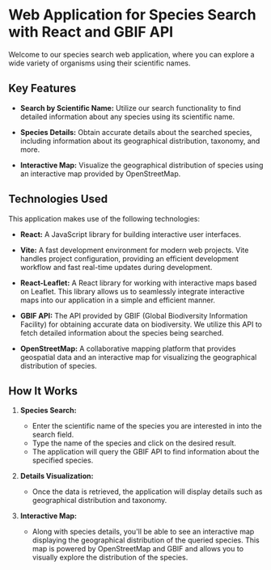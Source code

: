 
# Web Application for Species Search with React and GBIF API

Welcome to our species search web application, where you can explore a wide variety of organisms using their scientific names.

## Key Features

- **Search by Scientific Name:** Utilize our search functionality to find detailed information about any species using its scientific name.
  
- **Species Details:** Obtain accurate details about the searched species, including information about its geographical distribution, taxonomy, and more.
  
- **Interactive Map:** Visualize the geographical distribution of species using an interactive map provided by OpenStreetMap.

## Technologies Used

This application makes use of the following technologies:

- **React:** A JavaScript library for building interactive user interfaces.

- **Vite:** A fast development environment for modern web projects. Vite handles project configuration, providing an efficient development workflow and fast real-time updates during development.

- **React-Leaflet:** A React library for working with interactive maps based on Leaflet. This library allows us to seamlessly integrate interactive maps into our application in a simple and efficient manner.

- **GBIF API:** The API provided by GBIF (Global Biodiversity Information Facility) for obtaining accurate data on biodiversity. We utilize this API to fetch detailed information about the species being searched.

- **OpenStreetMap:** A collaborative mapping platform that provides geospatial data and an interactive map for visualizing the geographical distribution of species.

## How It Works

1. **Species Search:**
   - Enter the scientific name of the species you are interested in into the search field.
   - Type the name of the species and click on the desired result.
   - The application will query the GBIF API to find information about the specified species.
   
2. **Details Visualization:**
   - Once the data is retrieved, the application will display details such as geographical distribution and taxonomy.
   
3. **Interactive Map:**
   - Along with species details, you'll be able to see an interactive map displaying the geographical distribution of the queried species. This map is powered by OpenStreetMap and GBIF and allows you to visually explore the distribution of the species.
